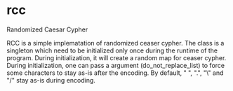 # rcc
Randomized Caesar Cypher

RCC is a simple implematation of randomized ceaser cypher. The class is a singleton which need to be initialized only once during the runtime of the program. During initialization, it will create a random map for ceaser cypher. During initialization, one can pass a argument (do_not_replace_list) to force some characters to stay as-is after the encoding. By default, " ", ".", "\\" and "/" stay as-is during encoding.
